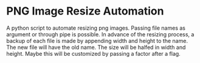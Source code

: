 # PNG Image Resize Automation

A python script to automate resizing png images. Passing file names as argument or through pipe is possible. In advance of the resizing process, a backup of each file is made by appending width and height to the name. The new file will have the old name. The size will be halfed in width and height. Maybe this will be customized by passing a factor after a flag.
